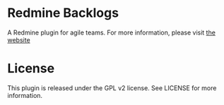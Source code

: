 # Redmine Backlogs

A Redmine plugin for agile teams. For more information, please visit [the website](http://relaxdiego.github.com/redmine_backlogs/)

# License

This plugin is released under the GPL v2 license. See LICENSE for more information.

